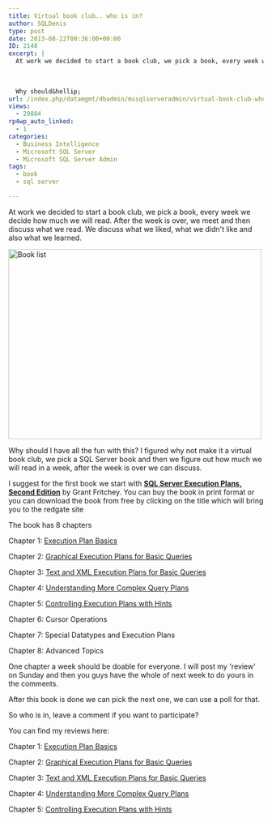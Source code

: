 ```yaml
---
title: Virtual book club.. who is in?
author: SQLDenis
type: post
date: 2013-08-22T00:36:00+00:00
ID: 2148
excerpt: |
  At work we decided to start a book club, we pick a book, every week we decide how much we will read. After the week is over, we meet and then discuss what we read. We discuss what we liked, what we didn't like and also what we learned.
  
  
  
  Why should&hellip;
url: /index.php/datamgmt/dbadmin/mssqlserveradmin/virtual-book-club-who-is/
views:
  - 29884
rp4wp_auto_linked:
  - 1
categories:
  - Business Intelligence
  - Microsoft SQL Server
  - Microsoft SQL Server Admin
tags:
  - book
  - sql server

---
```

At work we decided to start a book club, we pick a book, every week we decide how much we will read. After the week is over, we meet and then discuss what we read. We discuss what we liked, what we didn't like and also what we learned.

[<img src="http://farm6.staticflickr.com/5478/9564719333_3d9b05c893.jpg" width="500" height="375" alt="Book list" />][1]

Why should I have all the fun with this? I figured why not make it a virtual book club, we pick a SQL Server book and then we figure out how much we will read in a week, after the week is over we can discuss.

I suggest for the first book we start with **[SQL Server Execution Plans, Second Edition][2]** by Grant Fritchey. You can buy the book in print format or you can download the book from free by clicking on the title which will bring you to the redgate site

The book has 8 chapters

Chapter 1: [Execution Plan Basics][3]
  
Chapter 2: [Graphical Execution Plans for Basic Queries][4]
  
Chapter 3: [Text and XML Execution Plans for Basic Queries][5]
  
Chapter 4: [Understanding More Complex Query Plans][6]
  
Chapter 5: [Controlling Execution Plans with Hints][7]
  
Chapter 6: Cursor Operations
  
Chapter 7: Special Datatypes and Execution Plans
  
Chapter 8: Advanced Topics

One chapter a week should be doable for everyone. I will post my 'review' on Sunday and then you guys have the whole of next week to do yours in the comments.

After this book is done we can pick the next one, we can use a poll for that.

So who is in, leave a comment if you want to participate?

You can find my reviews here:
  
Chapter 1: [Execution Plan Basics][3]
  
Chapter 2: [Graphical Execution Plans for Basic Queries][4]
  
Chapter 3: [Text and XML Execution Plans for Basic Queries][5]
  
Chapter 4: [Understanding More Complex Query Plans][6]
  
Chapter 5: [Controlling Execution Plans with Hints][7]

 [1]: http://www.flickr.com/photos/denisgobo/9564719333/ "Book list by Denis Gobo, on Flickr"
 [2]: http://www.red-gate.com/community/books/sql-server-execution-plans-ed-2
 [3]: http://denis-gobo.squarespace.com/denisgobo/2013/9/4/review-of-sql-server-execution-plans-chapter-1-execution-plan-basics
 [4]: http://denis-gobo.squarespace.com/denisgobo/2013/9/11/review-of-sql-server-execution-plans-chapter-2-reading-graphical-execution-plans-for-basic-queries
 [5]: http://denis-gobo.squarespace.com/denisgobo/2013/9/17/review-of-sql-server-execution-plans-chapter-3-text-and-xml-execution-plans-for-basic-queries
 [6]: http://denis-gobo.squarespace.com/denisgobo/2013/9/25/review-of-sql-server-execution-plans-chapter-3-understanding-more-complex-query-plans
 [7]: http://denis-gobo.squarespace.com/denisgobo/2013/10/7/review-of-sql-server-execution-plans-chapter-5-controlling-execution-plans-with-hints